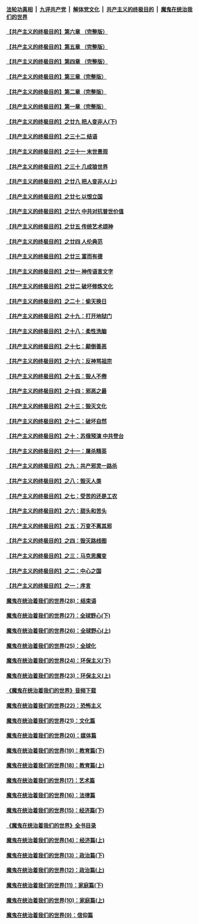 ####  [法轮功真相](../../../../basic/blob/master/README.md?t=05011701) &nbsp;|&nbsp; [九评共产党](../../../../9ping.md/blob/master/README.md?t=05011701) &nbsp;|&nbsp; [解体党文化](../../../../jtdwh.md/blob/master/README.md?t=05011701)  &nbsp;|&nbsp; [共产主义的终极目的](../../../../gczydzjmd.md/blob/master/README.md?t=05011701) &nbsp;|&nbsp; [魔鬼在统治我们的世界](../../../../mgztzwmdsj.md/blob/master/README.md?t=05011701) 

#### [【共产主义的终极目的】第六章 （完整版）](../pages/nsc422/n11428913.md?t=05011701) 

#### [【共产主义的终极目的】第五章 （完整版）](../pages/nsc422/n11428912.md?t=05011701) 

#### [【共产主义的终极目的】第四章 （完整版）](../pages/nsc422/n11428907.md?t=05011701) 

#### [【共产主义的终极目的】第三章（完整版）](../pages/nsc422/n11428848.md?t=05011701) 

#### [【共产主义的终极目的】第二章（完整版）](../pages/nsc422/n11428831.md?t=05011701) 

#### [【共产主义的终极目的】第一章（完整版）](../pages/nsc422/n11417651.md?t=05011701) 

#### [【共产主义的终极目的】之廿九 把人变非人(下)](../pages/nsc422/n11344140.md?t=05011701) 

#### [【共产主义的终极目的】之三十二 结语](../pages/nsc422/n11360535.md?t=05011701) 

#### [【共产主义的终极目的】之三十一 末世景观](../pages/nsc422/n11351129.md?t=05011701) 

#### [【共产主义的终极目的】之三十 几成狼世界](../pages/nsc422/n11348280.md?t=05011701) 

#### [【共产主义的终极目的】之廿八 把人变非人(上)](../pages/nsc422/n11340492.md?t=05011701) 

#### [【共产主义的终极目的】之廿七 以恨立国](../pages/nsc422/n11336944.md?t=05011701) 

#### [【共产主义的终极目的】之廿六 中共对抗普世价值](../pages/nsc422/n11324785.md?t=05011701) 

#### [【共产主义的终极目的】之廿五 传统艺术颂神](../pages/nsc422/n11296396.md?t=05011701) 

#### [【共产主义的终极目的】之廿四 人伦典范](../pages/nsc422/n11296397.md?t=05011701) 

#### [【共产主义的终极目的】之廿三 富而有德](../pages/nsc422/n11283598.md?t=05011701) 

#### [【共产主义的终极目的】之廿一 神传语言文字](../pages/nsc422/n11263265.md?t=05011701) 

#### [【共产主义的终极目的】之廿二 破坏修炼文化](../pages/nsc422/n11245728.md?t=05011701) 

#### [【共产主义的终极目的】之二十：偷天换日](../pages/nsc422/n11238846.md?t=05011701) 

#### [【共产主义的终极目的】之十九：打开地狱门](../pages/nsc422/n11206376.md?t=05011701) 

#### [【共产主义的终极目的】之十八：柔性洗脑](../pages/nsc422/n11199994.md?t=05011701) 

#### [【共产主义的终极目的】之十七：颠倒善恶](../pages/nsc422/n11179782.md?t=05011701) 

#### [【共产主义的终极目的】之十六：反神骂祖宗](../pages/nsc422/n11166798.md?t=05011701) 

#### [【共产主义的终极目的】之十五：毁人不倦](../pages/nsc422/n11166792.md?t=05011701) 

#### [【共产主义的终极目的】之十四：邪恶之最](../pages/nsc422/n11150249.md?t=05011701) 

#### [【共产主义的终极目的】之十三：毁灭文化](../pages/nsc422/n11135227.md?t=05011701) 

#### [【共产主义的终极目的】之十二：破坏自然](../pages/nsc422/n11135214.md?t=05011701) 

#### [【共产主义的终极目的】之十：苏俄预演 中共登台](../pages/nsc422/n11118424.md?t=05011701) 

#### [【共产主义的终极目的】之十一：屠杀精英](../pages/nsc422/n11118442.md?t=05011701) 

#### [【共产主义的终极目的】之九：共产邪灵一路杀](../pages/nsc422/n11114139.md?t=05011701) 

#### [【共产主义的终极目的】之八：毁灭人类](../pages/nsc422/n11108503.md?t=05011701) 

#### [【共产主义的终极目的】之七：受苦的还是工农](../pages/nsc422/n11101809.md?t=05011701) 

#### [【共产主义的终极目的】之六：甜头和苦头](../pages/nsc422/n11096971.md?t=05011701) 

#### [【共产主义的终极目的】之五：万变不离其邪](../pages/nsc422/n11091285.md?t=05011701) 

#### [【共产主义的终极目的】之四：毁灭路线图](../pages/nsc422/n11086284.md?t=05011701) 

#### [【共产主义的终极目的】之三：马克思魔变](../pages/nsc422/n11061941.md?t=05011701) 

#### [【共产主义的终极目的】之二：中心之国](../pages/nsc422/n11047728.md?t=05011701) 

#### [【共产主义的终极目的】之一：序言](../pages/nsc422/n11086077.md?t=05011701) 

#### [魔鬼在统治着我们的世界(28)：结束语](../pages/nsc422/n10936246.md?t=05011701) 

#### [魔鬼在统治着我们的世界(27)：全球野心(下)](../pages/nsc422/n10928319.md?t=05011701) 

#### [魔鬼在统治着我们的世界(26)：全球野心(上)](../pages/nsc422/n10900318.md?t=05011701) 

#### [魔鬼在统治着我们的世界(25)：全球化](../pages/nsc422/n10788205.md?t=05011701) 

#### [魔鬼在统治着我们的世界(24)：环保主义(下)](../pages/nsc422/n10695307.md?t=05011701) 

#### [魔鬼在统治着我们的世界(23)：环保主义(上)](../pages/nsc422/n10688613.md?t=05011701) 

#### [《魔鬼在统治着我们的世界》音频下载](../pages/nsc422/n10635553.md?t=05011701) 

#### [魔鬼在统治着我们的世界(22)：恐怖主义](../pages/nsc422/n10614727.md?t=05011701) 

#### [魔鬼在统治着我们的世界(21)：文化篇](../pages/nsc422/n10597706.md?t=05011701) 

#### [魔鬼在统治着我们的世界(20)：媒体篇](../pages/nsc422/n10586579.md?t=05011701) 

#### [魔鬼在统治着我们的世界(19)：教育篇(下)](../pages/nsc422/n10564808.md?t=05011701) 

#### [魔鬼在统治着我们的世界(18)：教育篇(上)](../pages/nsc422/n10526970.md?t=05011701) 

#### [魔鬼在统治着我们的世界(17)：艺术篇](../pages/nsc422/n10499093.md?t=05011701) 

#### [魔鬼在统治着我们的世界(16)：法律篇](../pages/nsc422/n10485969.md?t=05011701) 

#### [魔鬼在统治着我们的世界(15)：经济篇(下)](../pages/nsc422/n10469975.md?t=05011701) 

#### [《魔鬼在统治着我们的世界》全书目录](../pages/nsc422/n10464261.md?t=05011701) 

#### [魔鬼在统治着我们的世界(14)：经济篇(上)](../pages/nsc422/n10457370.md?t=05011701) 

#### [魔鬼在统治着我们的世界(13)：政治篇(下)](../pages/nsc422/n10448270.md?t=05011701) 

#### [魔鬼在统治着我们的世界(12)：政治篇(上)](../pages/nsc422/n10444576.md?t=05011701) 

#### [魔鬼在统治着我们的世界(11)：家庭篇(下)](../pages/nsc422/n10440961.md?t=05011701) 

#### [魔鬼在统治着我们的世界(10)：家庭篇(上)](../pages/nsc422/n10435448.md?t=05011701) 

#### [魔鬼在统治着我们的世界(9)：信仰篇](../pages/nsc422/n10432159.md?t=05011701) 

